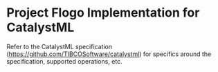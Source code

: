 # Project Flogo Implementation for CatalystML
Refer to the CatalystML specification (https://github.com/TIBCOSoftware/catalystml) for specifics around the specification, supported operations, etc.
